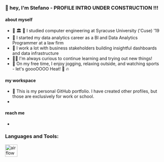 ### 👋 hey, I'm Stefano - PROFILE INTRO UNDER CONSTRUCTION !!!

<!-- Oh hello there, this is a hidden message - spookyyy! :ghost: 
     just joking nothing spooky about this README! 
     the iamstefc/iamstefc repo is dedicate solely for the purpose of a quick intro and what I've been working on lately - Enjoy! -->

#### about myself
- :orange: :classical_building: :orange: I studied computer engineering at Syracuse University ('Cuse) '19
- :seedling: I started my data analytics career as a BI and Data Analytics Programmer at a law firm 
- :speedboat: I work a lot with business stakeholders building insightful dashboards and data infrastructure
- :man_technologist: I'm always curious to continue learning and trying out new things!
- :star2: On my free time, I enjoy jogging, relaxing outside, and watching sports - let's goooOOOO Heat! :basketball: :fire:

#### my workspace
- :orange_book: This is my personal GitHub portfolio. I have created other profiles, but those are exclusively for work or school.
- 

#### reach me
- 

<h3 align="left">Languages and Tools:</h3>
<p align="left"> <a href="https://www.w3.org/html/" target="_blank" rel="noreferrer"> <img src="https://imgur.com/cyImGhX.png" alt="airflow" width="40" height="40"/> </a> </p>


<!--- incoming default message: 
iamstefc/iamstefc is a ✨ special ✨ repository because its `README.md` (this file) appears on your GitHub profile.
--->
